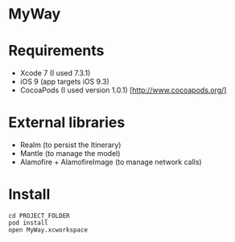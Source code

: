 # MyWay

# Requirements

- Xcode 7 (I used 7.3.1)
- iOS 9 (app targets iOS 9.3)
- CocoaPods (I used version 1.0.1) [http://www.cocoapods.org/]

# External libraries
- Realm (to persist the Itinerary)
- Mantle (to manage the model)
- Alamofire + AlamofireImage (to manage network calls)

# Install
 ```
cd PROJECT_FOLDER  
pod install
open MyWay.xcworkspace
```


  
  
